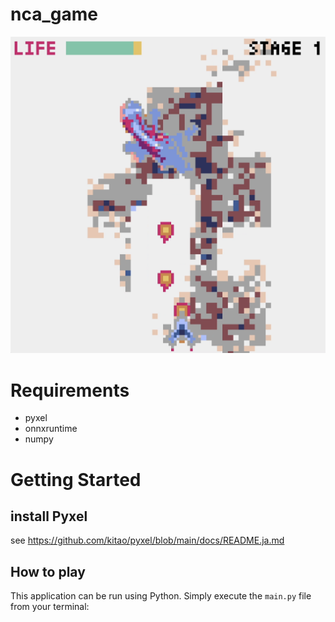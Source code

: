 # nca_game

![Game Screenshot](scr.png)

# Requirements
- pyxel 
- onnxruntime 
- numpy 

# Getting Started

## install Pyxel
see https://github.com/kitao/pyxel/blob/main/docs/README.ja.md

## How to play
This application can be run using Python. 
Simply execute the `main.py` file from your terminal:
